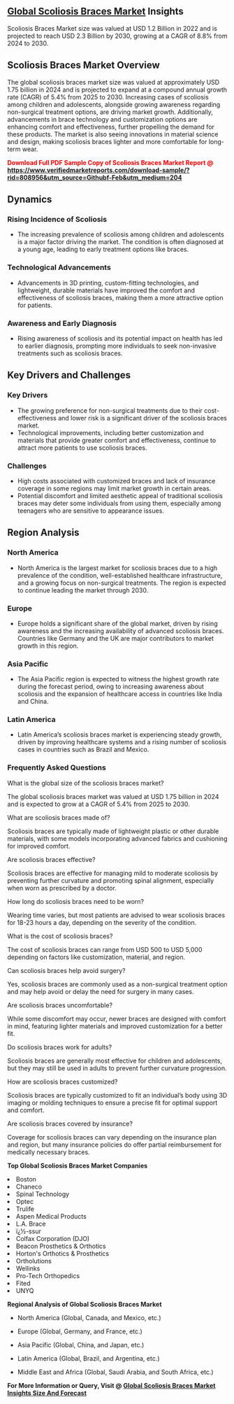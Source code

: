 <h2><a href="https://www.verifiedmarketreports.com/download-sample/?rid=808956&amp;utm_source=Githubf&amp;utm_medium=204" target="_blank">Global Scoliosis Braces Market</a> Insights</h2><p>Scoliosis Braces Market size was valued at USD 1.2 Billion in 2022 and is projected to reach USD 2.3 Billion by 2030, growing at a CAGR of 8.8% from 2024 to 2030.</p><p> <h2>Scoliosis Braces Market Overview</h2> <p>The global scoliosis braces market size was valued at approximately USD 1.75 billion in 2024 and is projected to expand at a compound annual growth rate (CAGR) of 5.4% from 2025 to 2030. Increasing cases of scoliosis among children and adolescents, alongside growing awareness regarding non-surgical treatment options, are driving market growth. Additionally, advancements in brace technology and customization options are enhancing comfort and effectiveness, further propelling the demand for these products. The market is also seeing innovations in material science and design, making scoliosis braces lighter and more comfortable for long-term wear. <strong><p><span class=""><span style="color: #ff0000;"><strong>Download Full PDF Sample Copy of Scoliosis Braces Market Report</strong> @ </span><a href="https://www.verifiedmarketreports.com/download-sample/?rid=808956&amp;utm_source=Githubf-Feb&amp;utm_medium=204" target="_blank">https://www.verifiedmarketreports.com/download-sample/?rid=808956&amp;utm_source=Githubf-Feb&amp;utm_medium=204</a></span></p></strong></p> <h2>Dynamics</h2> <h3>Rising Incidence of Scoliosis</h3> <ul> <li>The increasing prevalence of scoliosis among children and adolescents is a major factor driving the market. The condition is often diagnosed at a young age, leading to early treatment options like braces.</li> </ul> <h3>Technological Advancements</h3> <ul> <li>Advancements in 3D printing, custom-fitting technologies, and lightweight, durable materials have improved the comfort and effectiveness of scoliosis braces, making them a more attractive option for patients.</li> </ul> <h3>Awareness and Early Diagnosis</h3> <ul> <li>Rising awareness of scoliosis and its potential impact on health has led to earlier diagnosis, prompting more individuals to seek non-invasive treatments such as scoliosis braces.</li> </ul> <h2>Key Drivers and Challenges</h2> <h3>Key Drivers</h3> <ul> <li>The growing preference for non-surgical treatments due to their cost-effectiveness and lower risk is a significant driver of the scoliosis braces market.</li> <li>Technological improvements, including better customization and materials that provide greater comfort and effectiveness, continue to attract more patients to use scoliosis braces.</li> </ul> <h3>Challenges</h3> <ul> <li>High costs associated with customized braces and lack of insurance coverage in some regions may limit market growth in certain areas.</li> <li>Potential discomfort and limited aesthetic appeal of traditional scoliosis braces may deter some individuals from using them, especially among teenagers who are sensitive to appearance issues.</li> </ul> <h2>Region Analysis</h2> <h3>North America</h3> <ul> <li>North America is the largest market for scoliosis braces due to a high prevalence of the condition, well-established healthcare infrastructure, and a growing focus on non-surgical treatments. The region is expected to continue leading the market through 2030.</li> </ul> <h3>Europe</h3> <ul> <li>Europe holds a significant share of the global market, driven by rising awareness and the increasing availability of advanced scoliosis braces. Countries like Germany and the UK are major contributors to market growth in this region.</li> </ul> <h3>Asia Pacific</h3> <ul> <li>The Asia Pacific region is expected to witness the highest growth rate during the forecast period, owing to increasing awareness about scoliosis and the expansion of healthcare access in countries like India and China.</li> </ul> <h3>Latin America</h3> <ul> <li>Latin America’s scoliosis braces market is experiencing steady growth, driven by improving healthcare systems and a rising number of scoliosis cases in countries such as Brazil and Mexico.</li> </ul> <h3>Frequently Asked Questions</h3> <p>What is the global size of the scoliosis braces market?</p> <p>The global scoliosis braces market was valued at USD 1.75 billion in 2024 and is expected to grow at a CAGR of 5.4% from 2025 to 2030.</p> <p>What are scoliosis braces made of?</p> <p>Scoliosis braces are typically made of lightweight plastic or other durable materials, with some models incorporating advanced fabrics and cushioning for improved comfort.</p> <p>Are scoliosis braces effective?</p> <p>Scoliosis braces are effective for managing mild to moderate scoliosis by preventing further curvature and promoting spinal alignment, especially when worn as prescribed by a doctor.</p> <p>How long do scoliosis braces need to be worn?</p> <p>Wearing time varies, but most patients are advised to wear scoliosis braces for 18-23 hours a day, depending on the severity of the condition.</p> <p>What is the cost of scoliosis braces?</p> <p>The cost of scoliosis braces can range from USD 500 to USD 5,000 depending on factors like customization, material, and region.</p> <p>Can scoliosis braces help avoid surgery?</p> <p>Yes, scoliosis braces are commonly used as a non-surgical treatment option and may help avoid or delay the need for surgery in many cases.</p> <p>Are scoliosis braces uncomfortable?</p> <p>While some discomfort may occur, newer braces are designed with comfort in mind, featuring lighter materials and improved customization for a better fit.</p> <p>Do scoliosis braces work for adults?</p> <p>Scoliosis braces are generally most effective for children and adolescents, but they may still be used in adults to prevent further curvature progression.</p> <p>How are scoliosis braces customized?</p> <p>Scoliosis braces are typically customized to fit an individual’s body using 3D imaging or molding techniques to ensure a precise fit for optimal support and comfort.</p> <p>Are scoliosis braces covered by insurance?</p> <p>Coverage for scoliosis braces can vary depending on the insurance plan and region, but many insurance policies do offer partial reimbursement for medically necessary braces.</p> </p><p><strong>Top Global Scoliosis Braces Market Companies</strong></p><div data-test-id=""><p><li>Boston</li><li> Chaneco</li><li> Spinal Technology</li><li> Optec</li><li> Trulife</li><li> Aspen Medical Products</li><li> L.A. Brace</li><li> ï¿½-ssur</li><li> Colfax Corporation (DJO)</li><li> Beacon Prosthetics & Orthotics</li><li> Horton's Orthotics & Prosthetics</li><li> Ortholutions</li><li> Wellinks</li><li> Pro-Tech Orthopedics</li><li> Fited</li><li> UNYQ</li></p><div><strong>Regional Analysis of&nbsp;Global Scoliosis Braces Market</strong></div><ul><li dir="ltr"><p dir="ltr">North America&nbsp;(Global, Canada, and Mexico, etc.)</p></li><li dir="ltr"><p dir="ltr">Europe (Global, Germany, and France, etc.)</p></li><li dir="ltr"><p dir="ltr">Asia Pacific&nbsp;(Global, China, and Japan, etc.)</p></li><li dir="ltr"><p dir="ltr">Latin America&nbsp;(Global, Brazil, and Argentina, etc.)</p></li><li dir="ltr">Middle East and Africa&nbsp;(Global, Saudi Arabia, and South Africa, etc.)</li></ul><p><strong>For More Information or Query, Visit @&nbsp;</strong><strong><a href="https://www.verifiedmarketreports.com/product/scoliosis-braces-market/?utm_source=Githubf&amp;utm_medium=204" target="_blank">Global Scoliosis Braces Market Insights Size And Forecast</a></strong></p></div>

